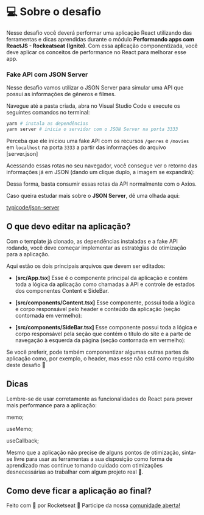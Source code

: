 # 💻 Sobre o desafio

Nesse desafio você deverá performar uma aplicação React utilizando das ferramentas e dicas aprendidas durante o módulo **Performando apps com ReactJS - Rockeatseat (Ignite)**.
Com essa aplicação componentizada, você deve aplicar os conceitos de performance no React para melhorar esse app.

### Fake API com JSON Server

Nesse desafio vamos utilizar o JSON Server para simular uma API que possui as informações de gêneros e filmes. 

Navegue até a pasta criada, abra no Visual Studio Code e execute os seguintes comandos no terminal:

```bash
yarn # instala as dependências
yarn server # inicia o servidor com o JSON Server na porta 3333
```

Perceba que ele iniciou uma fake API com os recursos `/genres` e `/movies` em `localhost` na porta `3333` a partir das informações do arquivo [server.json]

Acessando essas rotas no seu navegador, você consegue ver o retorno das informações já em JSON (dando um clique duplo, a imagem se expandirá):

Dessa forma, basta consumir essas rotas da API normalmente com o Axios. 

Caso queira estudar mais sobre o **JSON Server**, dê uma olhada aqui:

[typicode/json-server](https://github.com/typicode/json-server)

## O que devo editar na aplicação?

Com o template já clonado, as dependências instaladas e a fake API rodando, você deve começar implementar as estratégias de otimização para a aplicação.

Aqui estão os dois principais arquivos que devem ser editados:

- **[src/App.tsx]**
Esse é o componente principal da aplicação e contém toda a lógica da aplicação como chamadas à API e controle de estados dos componentes Content e SideBar.

- **[src/components/Content.tsx]**
Esse componente, possui toda a lógica e corpo responsável pelo header e conteúdo da aplicação (seção contornada em vermelho):

- **[src/components/SideBar.tsx]**
Esse componente possui toda a lógica e corpo responsável pela seção que contém o título do site e a parte de navegação à esquerda da página (seção contornada em vermelho):

Se você preferir, pode também componentizar algumas outras partes da aplicação como, por exemplo, o header, mas esse não está como requisito deste desafio 🚀

## Dicas

Lembre-se de usar corretamente as funcionalidades do React para prover mais performance para a aplicação:

memo;

useMemo;

useCallback;

Mesmo que a aplicação não precise de alguns pontos de otimização, sinta-se livre para usar as ferramentas a sua disposição como forma de aprendizado mas continue tomando cuidado com otimizações desnecessárias ao trabalhar com algum projeto real 💜.

## Como deve ficar a aplicação ao final?

Feito com 💜 por Rocketseat 👋 Participe da nossa [comunidade aberta!](https://discord.gg/pUU3CG4Z)
